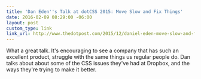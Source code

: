 ```yaml
---
title: 'Dan Eden''s Talk at dotCSS 2015: Move Slow and Fix Things'
date: 2016-02-09 08:29:00 -06:00
layout: post
custom_type: link
link_url: http://www.thedotpost.com/2015/12/daniel-eden-move-slow-and-fix-things
---
```


What a great talk. It's encouraging to see a company that has such an excellent product, struggle with the same things us regular people do. Dan talks about about some of the CSS issues they've had at Dropbox, and the ways they're trying to make it better.
